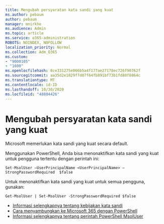 ```yaml
---
title: Mengubah persyaratan kata sandi yang kuat
ms.author: pebaum
author: pebaum
manager: mnirkhe
ms.audience: Admin
ms.topic: article
ms.service: o365-administration
ROBOTS: NOINDEX, NOFOLLOW
localization_priority: Normal
ms.collection: Adm_O365
ms.custom:
- "9000105"
- "1600"
ms.openlocfilehash: 8ce331275e066b5a4f177ae27178ec726f90762f
ms.sourcegitcommit: aa35d2e1829f7d07f64fb891bf73b1fd80f0864c
ms.translationtype: MT
ms.contentlocale: id-ID
ms.lasthandoff: 10/30/2020
ms.locfileid: "48804426"
---
```

# <a name="change-strong-password-requirement"></a>Mengubah persyaratan kata sandi yang kuat

Microsoft memerlukan kata sandi yang kuat secara default.

Menggunakan PowerShell, Anda bisa menonaktifkan kata sandi yang kuat untuk pengguna tertentu dengan perintah ini:

`Set-MsolUser –UserPrincipalName <UserPrincipalName> –StrongPasswordRequired  $false`

Untuk menonaktifkan kata sandi yang kuat untuk semua pengguna, gunakan:

`Get-MsolUser | Set-MsolUser -StrongPasswordRequired $false`

- [Informasi selengkapnya tentang kebijakan kata sandi](https://docs.microsoft.com/azure/active-directory/authentication/concept-sspr-policy#password-policies-that-only-apply-to-cloud-user-accounts)
- [Cara menyambungkan ke Microsoft 365 dengan PowerShell](https://docs.microsoft.com/office365/enterprise/powershell/connect-to-office-365-powershell#connect-with-the-microsoft-azure-active-directory-module-for-windows-powershell)
- [Informasi selengkapnya tentang perintah PowerShell MsolUser](https://docs.microsoft.com/powershell/module/msonline/set-msoluser?view=azureadps-1.0)
